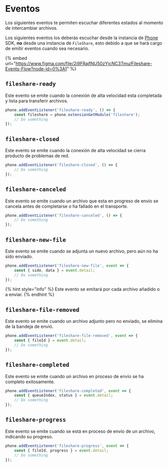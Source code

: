 # Eventos

Los siguientes eventos te permiten escuchar diferentes estados al momento de intercambiar archivos.

Los siguientes eventos los deberás escuchar desde la instancia de [Phone](../phone/) SDK, **no** desde una instancia de `FileShare`, esto debido a que se hará cargo de emitir eventos cuando sea necesario.

{% embed url="https://www.figma.com/file/2i9FRajfNU50zYjcNC3Tmu/Fileshare-Events-Flow?node-id=0%3A1" %}

## `fileshare-ready`

Este evento se emite cuando la conexión de alta velocidad esta completada y lista para transferir archivos.

```javascript
phone.addEventListener('fileshare-ready', () => {
    const fileshare = phone.extensionGetModule('fileshare');
    // Do something
});
```

## `fileshare-closed`

Este evento se emite cuando la conexión de alta velocidad se cierra producto de problemas de red.

```javascript
phone.addEventListener('fileshare-closed', () => {
    // Do something
});
```

## `fileshare-canceled`

Este evento se emite cuando un archivo que esta en progreso de envío se cancela antes de completarse o ha fallado en el transporte.

```javascript
phone.addEventListener('fileshare-canceled', () => {
    // Do something
});
```

## `fileshare-new-file`

Este evento se emite cuando se adjunta un nuevo archivo, pero aún no ha sido enviado.

```javascript
phone.addEventListener('fileshare-new-file', event => {
    const { side, data } = event.detail;
    // Do something
});
```

{% hint style="info" %}
Este evento se emitará por cada archivo añadido o a enviar.
{% endhint %}

## `fileshare-file-removed`

Este evento se emite cuando un archivo adjunto pero no enviado, se elimina de la bandeja de envió.

```javascript
phone.addEventListener('fileshare-file-removed', event => {
    const { fileId } = event.detail;
    // Do something
});
```

## `fileshare-completed`

Este evento se emite cuando un archivo en proceso de envío se ha completo exitosamente.

```javascript
phone.addEventListener('fileshare-completed', event => {
    const { queueIndex, status } = event.detail;
    // Do something
});
```

## `fileshare-progress`

Este evento se emite cuando se está en proceso de envío de un archivo, indicando su progreso.

```javascript
phone.addEventListener('fileshare-progress', event => {
    const { fileId, progress } = event.detail;
    // Do something
});
```
